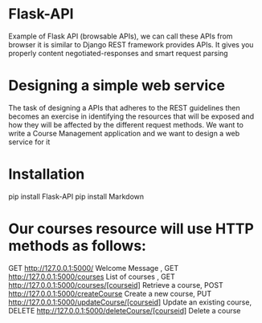# Flask-API
Example of Flask API (browsable APIs), we can call these APIs from browser it is    similar to Django REST framework provides APIs. It gives you properly content negotiated-responses and smart request parsing

# Designing a simple web service
The task of designing a APIs that adheres to the REST guidelines then becomes an exercise in identifying the resources that will be exposed and how they will be affected by the different request methods. We want to write a Course Management application and we want to design a web service for it

# Installation
pip install Flask-API
pip install Markdown

# Our courses resource will use HTTP methods as follows:
GET		        http://127.0.0.1:5000/				                      Welcome Message ,
GET		        http://127.0.0.1:5000/courses			                  List of courses ,
GET		        http://127.0.0.1:5000/courses/[courseid]	          Retrieve a course,
POST		      http://127.0.0.1:5000/createCourse		              Create a new course,
PUT		        http://127.0.0.1:5000/updateCourse/[courseid]	      Update an existing course,
DELETE		    http://127.0.0.1:5000/deleteCourse/[courseid]	      Delete a course



